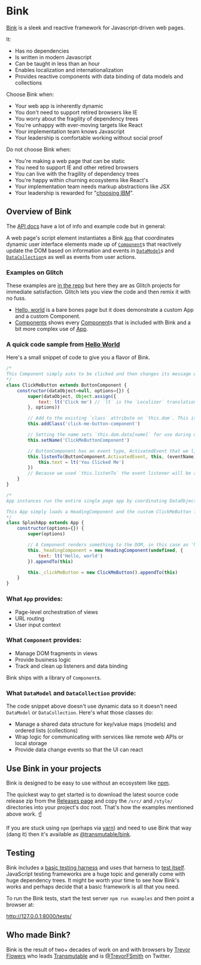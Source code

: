# Bink

[Bink](https://github.com/Transmutable/bink) is a sleek and reactive framework for Javascript-driven web pages.

It:
- Has no dependencies
- Is written in modern Javascript
- Can be taught in less than an hour
- Enables localization and internationalization
- Provides reactive components with data binding of data models and collections

Choose Bink when:

- Your web app is inherently dynamic
- You don't need to support retired browsers like IE
- You worry about the fragility of dependency trees
- You're unhappy with ever-moving targets like React
- Your implementation team knows Javascript
- Your leadership is comfortable working without social proof

Do not choose Bink when:

- You're making a web page that can be static
- You need to support IE and other retired browsers
- You can live with the fragility of dependency trees
- You're happy within churning ecosystems like React's
- Your implementation team needs markup abstractions like JSX
- Your leadership is rewarded for "[choosing IBM](https://en.wikipedia.org/wiki/Fear,_uncertainty,_and_doubt)".

## Overview of Bink

The [API docs](https://transmutable.github.io/bink/api/) have a lot of info and example code but in general: 

A web page's script element instantiates a Bink [`App`](https://transmutable.github.io/bink/api/class/src/App.js~App.html) that coordinates dynamic user interface elements made up of [`Component`](https://transmutable.github.io/bink/api/class/src/Component.js~Component.html)s that reactively update the DOM based on information and events in [`DataModel`](https://transmutable.github.io/bink/api/class/src/DataModel.js~DataModel.html)s and [`DataCollection`](https://transmutable.github.io/bink/api/class/src/DataCollection.js~DataCollection.html)s as well as events from user actions.

### Examples on Glitch

These examples are [in the repo](https://github.com/Transmutable/bink/tree/main/examples) but here they are as Glitch projects for immediate satisfaction. Glitch lets you view the code and then remix it with no fuss.

- [Hello, world](https://glitch.com/edit/#!/northern-tricky-brook) is a bare bones page but it does demonstrate a custom App and a custom Component.
- [Components](https://glitch.com/edit/#!/valiant-agate-acoustic) shows every [Component](https://transmutable.github.io/bink/api/class/src/Component.js~Component.html)s that is included with Bink and a bit more complex use of [App](https://transmutable.github.io/bink/api/class/src/App.js~App.html).

### A quick code sample from [Hello World](https://github.com/Transmutable/bink/tree/main/examples/hello-world)

Here's a small snippet of code to give you a flavor of Bink.


```javascript
/*
This Component simply asks to be clicked and then changes its message when that happens.
*/
class ClickMeButton extends ButtonComponent {
	constructor(dataObject=null, options={}) {
		super(dataObject, Object.assign({
			text: lt('Click me') // `lt` is the `Localizer` translation method
		}, options))

		// Add to the existing `class` attribute on `this.dom`. This is good practice but still optional.
		this.addClass('click-me-button-component')

		// Setting the name sets `this.dom.data[name]` for use during debugging. This is optional but handy.
		this.setName('ClickMeButtonComponent')

		// ButtonComponent has an event type, ActivatedEvent that we listen to
		this.listenTo(ButtonComponent.ActivatedEvent, this, (eventName) => {
			this.text = lt('You Clicked Me')
		})
		// Because we used `this.listenTo` the event listener will be automatically cleaned up when `Component.cleanup` is called.
	}
}

/*
App instances run the entire single page app by coordinating DataObjects and Components.

This App simply loads a HeadingComponent and the custom ClickMeButton from above
*/
class SplashApp extends App {
	constructor(options={}) {
		super(options)

		// A Component renders something to the DOM, in this case an 'h1' element
		this._headingComponent = new HeadingComponent(undefined, {
			text: lt('Hello, world')
		}).appendTo(this)

		this._clickMeButton = new ClickMeButton().appendTo(this)
	}
}
```

### What `App` provides:

- Page-level orchestration of views
- URL routing
- User input context

### What `Component` provides:

- Manage DOM fragments in views
- Provide business logic
- Track and clean up listeners and data binding

Bink ships with a library of `Component`s.

### What `DataModel` and `DataCollection` provide:

The code snippet above doesn't use dynamic data so it doesn't need `DataModel` or `DataCollection`. Here's what those classes do:

- Manage a shared data structure for key/value maps (models) and ordered lists (collections)
- Wrap logic for communicating with services like remote web APIs or local storage
- Provide data change events so that the UI can react

## Use Bink in your projects

Bink is designed to be easy to use without an ecosystem like [npm]( https://www.npmjs.com/).

The quickest way to get started is to download the latest source code release zip from the [Releases page](https://github.com/Transmutable/bink/releases) and copy the `/src/` and `/style/` directories into your project's doc root. That's how the examples mentioned above work. ☝️

If you are stuck using `npm` (perhaps via [yarn](https://yarnpkg.com/)) and need to use Bink that way (dang it) then it's available as [@transmutable/bink]( https://www.npmjs.com/package/@transmutable/bink).

## Testing

Bink includes a [basic testing harness](https://github.com/Transmutable/bink/tree/main/src/test) and uses that harness to [test itself](https://github.com/Transmutable/bink/tree/main/tests/tests.js). JavaScript testing frameworks are a huge topic and generally come with huge dependency trees. It might be worth your time to see how Bink's works and perhaps decide that a basic framework is all that you need.

To run the Bink tests, start the test server `npm run examples` and then point a browser at:

http://127.0.0.1:8000/tests/


## Who made Bink?

Bink is the result of two+ decades of work on and with browsers by [Trevor Flowers](https://trevor.smith.name/) who leads [Transmutable](https://transmutable.com/) and is [@TrevorFSmith](https://twitter.com/trevorfsmith) on Twitter.
